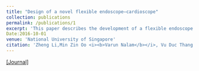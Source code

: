 ```yaml
---
title: "Design of a novel flexible endoscope—cardioscope"
collection: publications
permalink: /publications/1
excerpt: 'This paper describes the development of a flexible endoscope for cardiac surgery.'
Date:2016-10-01
venue: 'National University of Singapore'
citation: 'Zheng Li,Min Zin Oo <i><b>Varun Nalam</b></i>, Vu Duc Thang , Hongliang Ren , Theodoros Kofidis , Haoyong Yu'
---
```


[[Journal]](https://asmedigitalcollection.asme.org/mechanismsrobotics/article-abstract/8/5/051014/383991)

